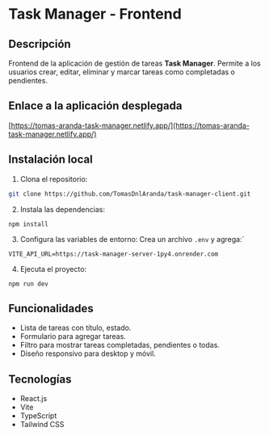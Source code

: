 # Task Manager - Frontend

## Descripción

Frontend de la aplicación de gestión de tareas **Task Manager**. Permite a los usuarios crear, editar, eliminar y marcar tareas como completadas o pendientes.

## Enlace a la aplicación desplegada

[https://tomas-aranda-task-manager.netlify.app/](https://tomas-aranda-task-manager.netlify.app/)

## Instalación local

1. Clona el repositorio:

```bash
git clone https://github.com/TomasDnlAranda/task-manager-client.git
```

2. Instala las dependencias:

```npm
npm install
```

3. Configura las variables de entorno:
   Crea un archivo `.env` y agrega:´

```env
VITE_API_URL=https://task-manager-server-1py4.onrender.com
```

4. Ejecuta el proyecto:

```npm
npm run dev
```

## Funcionalidades

- Lista de tareas con título, estado.
- Formulario para agregar tareas.
- Filtro para mostrar tareas completadas, pendientes o todas.
- Diseño responsivo para desktop y móvil.

## Tecnologías

- React.js
- Vite
- TypeScript
- Tailwind CSS

